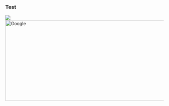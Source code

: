 ### Test

<img src="https://docs.google.com/drawings/d/e/2PACX-1vR1XLKORpwX_RLpR9Y2RIRaodaZZY2KAMsPnNpE4eaJDAPsgZoZDaXhHyxks49_fxt07-ktKrFkuG_m/pub?w=960&amp;h=720">

<img src="//www.google.cn/landing/cnexp/google-search.png" alt="Google" width="586" height="257">
